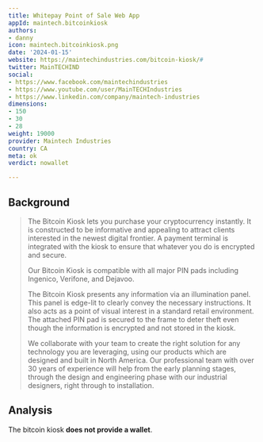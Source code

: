 ```yaml
---
title: Whitepay Point of Sale Web App
appId: maintech.bitcoinkiosk
authors:
- danny
icon: maintech.bitcoinkiosk.png
date: '2024-01-15'
website: https://maintechindustries.com/bitcoin-kiosk/#
twitter: MainTECHIND
social:
- https://www.facebook.com/maintechindustries
- https://www.youtube.com/user/MainTECHIndustries
- https://www.linkedin.com/company/maintech-industries
dimensions:
- 150
- 30
- 28
weight: 19000
provider: Maintech Industries
country: CA
meta: ok
verdict: nowallet

---
```


## Background 

> The Bitcoin Kiosk lets you purchase your cryptocurrency instantly. It is constructed to be informative and appealing to attract clients interested in the newest digital frontier. A payment terminal is integrated with the kiosk to ensure that whatever you do is encrypted and secure.
>
> Our Bitcoin Kiosk is compatible with all major PIN pads including Ingenico, Verifone, and Dejavoo.
>
> The Bitcoin Kiosk presents any information via an illumination panel. This panel is edge-lit to clearly convey the necessary instructions. It also acts as a point of visual interest in a standard retail environment. The attached PIN pad is secured to the frame to deter theft even though the information is encrypted and not stored in the kiosk.
>
> We collaborate with your team to create the right solution for any technology you are leveraging, using our products which are designed and built in North America. Our professional team with over 30 years of experience will help from the early planning stages, through the design and engineering phase with our industrial designers, right through to installation.

## Analysis 

The bitcoin kiosk **does not provide a wallet**.
